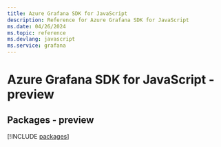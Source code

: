 ```yaml
---
title: Azure Grafana SDK for JavaScript
description: Reference for Azure Grafana SDK for JavaScript
ms.date: 04/26/2024
ms.topic: reference
ms.devlang: javascript
ms.service: grafana
---
```

# Azure Grafana SDK for JavaScript - preview
## Packages - preview
[!INCLUDE [packages](grafana-index.md)]
